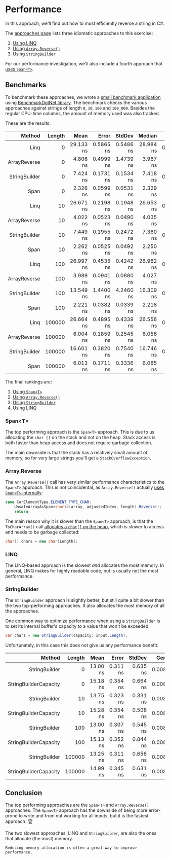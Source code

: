 # Performance

In this approach, we'll find out how to most efficiently reverse a string in C#.

The [approaches page][approaches] lists three idiomatic approaches to this exercise:

1. [Using LINQ][approach-linq]
2. [Using `Array.Reverse()`][approach-array-reverse]
3. [Using `StringBuilder`][approach-string-builder]

For our performance investigation, we'll also include a fourth approach that [uses `Span<T>`][approach-span].

## Benchmarks

To benchmark these approaches, we wrote a [small benchmark application][benchmark-application] using [BenchmarkDotNet library][benchmark-dotnet].
The benchmark checks the various approaches against strings of length `0`, `10`, `100` and `100_000`.
Besides the regular CPU-time columns, the amount of memory used was also tracked.

These are the results:

|        Method | Length |      Mean |     Error |    StdDev |    Median |   Gen0 | Allocated |
| ------------: | -----: | --------: | --------: | --------: | --------: | -----: | --------: |
|          Linq |      0 | 29.133 ns | 0.5865 ns | 0.5486 ns | 28.984 ns | 0.0061 |      80 B |
|  ArrayReverse |      0 |  4.806 ns | 0.4999 ns | 1.4739 ns |  3.967 ns |      - |         - |
| StringBuilder |      0 |  7.424 ns | 0.1731 ns | 0.1534 ns |  7.418 ns | 0.0080 |     104 B |
|          Span |      0 |  2.326 ns | 0.0599 ns | 0.0531 ns |  2.329 ns |      - |         - |
|          Linq |     10 | 26.671 ns | 0.2198 ns | 0.1948 ns | 26.653 ns | 0.0061 |      80 B |
|  ArrayReverse |     10 |  4.022 ns | 0.0523 ns | 0.0490 ns |  4.035 ns |      - |         - |
| StringBuilder |     10 |  7.449 ns | 0.1955 ns | 0.2472 ns |  7.360 ns | 0.0080 |     104 B |
|          Span |     10 |  2.262 ns | 0.0525 ns | 0.0492 ns |  2.250 ns |      - |         - |
|          Linq |    100 | 26.997 ns | 0.4535 ns | 0.4242 ns | 26.982 ns | 0.0061 |      80 B |
|  ArrayReverse |    100 |  3.989 ns | 0.0941 ns | 0.0880 ns |  4.027 ns |      - |         - |
| StringBuilder |    100 | 13.549 ns | 1.4400 ns | 4.2460 ns | 16.309 ns | 0.0080 |     104 B |
|          Span |    100 |  2.221 ns | 0.0382 ns | 0.0339 ns |  2.218 ns |      - |         - |
|          Linq | 100000 | 26.664 ns | 0.4895 ns | 0.4339 ns | 26.556 ns | 0.0061 |      80 B |
|  ArrayReverse | 100000 |  6.004 ns | 0.1859 ns | 0.2545 ns |  6.056 ns |      - |         - |
| StringBuilder | 100000 | 16.601 ns | 0.3820 ns | 0.7540 ns | 16.746 ns | 0.0080 |     104 B |
|          Span | 100000 |  6.013 ns | 0.1711 ns | 0.3336 ns |  6.085 ns |      - |         - |

The final rankings are:

1. [Using `Span<T>`][approach-span]
2. [Using `Array.Reverse()`][approach-array-reverse]
3. [Using `StringBuilder`][approach-string-builder]
4. [Using LINQ][approach-linq]

### Span&lt;T&gt;

The top performing approach is the `Span<T>` approach.
This is due to us allocating the `char []` on the stack and not on the heap.
Stack access is both faster than heap access and does not require garbage collection.

The main downside is that the stack has a relatively small amount of memory, so for very large strings you'll get a `StackOverflowException`.

### Array.Reverse

The `Array.Reverse()` call has very similar performance characteristics to the `Span<T>` approach.
This is not coincidental, as `Array.Reverse()` actually [uses `Span<T>` internally][src-array-reverse]:

```csharp
case CorElementType.ELEMENT_TYPE_CHAR:
    UnsafeArrayAsSpan<short>(array, adjustedIndex, length).Reverse();
    return;
```

The main reason why it is slower than the `Span<T>` approach, is that the `ToCharArray()` call [allocates a `char[]` on the heap][src-to-char-array], which is slower to access and needs to be garbage collected:

```csharp
char[] chars = new char[Length];
```

### LINQ

The LINQ-based approach is the slowest _and_ allocates the most memory.
In general, LINQ makes for highly readable code, but is usually not the most performance.

### StringBuilder

The `StringBuilder` approach is slightly better, but still quite a bit slower than the two top-performing approaches.
It also allocates the most memory of all the approaches.

One common way to optimize performance when using a `StringBuilder` is to set its internal buffer's capacity to a value that won't be exceeded:

```csharp
var chars = new StringBuilder(capacity: input.Length);
```

Unfortunately, in this case this does not give us any performance benefit:

|                Method | Length |     Mean |    Error |   StdDev |   Gen0 | Allocated |
| --------------------: | -----: | -------: | -------: | -------: | -----: | --------: |
|         StringBuilder |      0 | 13.00 ns | 0.311 ns | 0.635 ns | 0.0080 |     104 B |
| StringBuilderCapacity |      0 | 15.18 ns | 0.354 ns | 0.664 ns | 0.0080 |     104 B |
|         StringBuilder |     10 | 13.75 ns | 0.323 ns | 0.331 ns | 0.0080 |     104 B |
| StringBuilderCapacity |     10 | 15.28 ns | 0.354 ns | 0.508 ns | 0.0080 |     104 B |
|         StringBuilder |    100 | 13.00 ns | 0.307 ns | 0.545 ns | 0.0080 |     104 B |
| StringBuilderCapacity |    100 | 15.13 ns | 0.352 ns | 0.844 ns | 0.0080 |     104 B |
|         StringBuilder | 100000 | 13.25 ns | 0.311 ns | 0.656 ns | 0.0080 |     104 B |
| StringBuilderCapacity | 100000 | 14.99 ns | 0.345 ns | 0.631 ns | 0.0080 |     104 B |

## Conclusion

The top performing approaches are the `Span<T>` and `Array.Reverse()` approaches.
The `Span<T>` approach has the downside of being more error-prone to write and from not working for all inputs, but it is the fastest approach. 🏆

The two slowest approaches, LINQ and `StringBuilder`, are also the ones that allocate (the most) memory.

~~~~exercism/note
Reducing memory allocation is often a great way to improve performance.
~~~~

[approaches]: https://exercism.org/tracks/csharp/exercises/reverse-string/approaches
[approach-linq]: https://exercism.org/tracks/csharp/exercises/reverse-string/approaches/linq
[approach-array-reverse]: https://exercism.org/tracks/csharp/exercises/reverse-string/approaches/array-reverse
[approach-span]: https://exercism.org/tracks/csharp/exercises/reverse-string/approaches/span
[approach-string-builder]: https://exercism.org/tracks/csharp/exercises/reverse-string/approaches/string-builder
[benchmark-dotnet]: https://benchmarkdotnet.org/index.html
[benchmark-application]: https://github.com/exercism/csharp/blob/main/exercises/practice/reverse-string/.articles/performance/code/Program.cs
[src-array-reverse]: https://cs.github.com/dotnet/runtime/blob/12f9f91031224a45c146812a7f4a41e8cdb87e1c/src/libraries/System.Private.CoreLib/src/System/Array.cs#L1663-L1698
[src-to-char-array]: https://cs.github.com/dotnet/runtime/blob/12f9f91031224a45c146812a7f4a41e8cdb87e1c/src/libraries/System.Private.CoreLib/src/System/String.cs?q=path%3A%2F%5Esrc%5C%2Flibraries%5C%2FSystem.Private.CoreLib%5C%2Fsrc%5C%2FSystem%2F+string#L451
